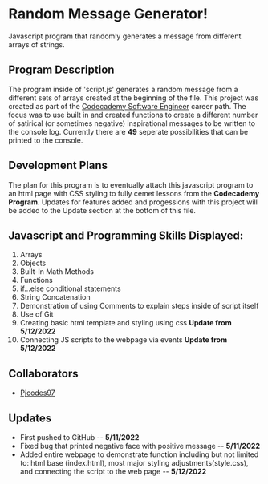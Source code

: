 # Random Message Generator!
Javascript program that randomly generates a message from different arrays of strings.

## Program Description
The program inside of 'script.js' generates a random message from a different sets of arrays created at the beginning of the file. This project was created as part of the [Codecademy Software Engineer](https://www.codecademy.com/learn/paths/full-stack-engineer-career-path) career path. The focus was to use built in and created functions to create a different number of satirical (or sometimes negative) inspirational messages to be written to the console log. Currently there are **49** seperate possibilities that can be printed to the console.

## Development Plans
The plan for this program is to eventually attach this javascript program to an html page with CSS styling to fully cemet lessons from the **Codecademy Program**. Updates for features added and progessions with this project will be added to the Update section at the bottom of this file.

## Javascript and Programming Skills Displayed:
1. Arrays
2. Objects
3. Built-In Math Methods
4. Functions
5. if...else conditional statements
6. String Concatenation
7. Demonstration of using Comments to explain steps inside of script itself
8. Use of Git 
9. Creating basic html template and styling using css **Update from 5/12/2022**
10. Connecting JS scripts to the webpage via events **Update from 5/12/2022**

## Collaborators
* [Pjcodes97](https://github.com/Pjcodes97)

## Updates
* First pushed to GitHub -- **5/11/2022**
* Fixed bug that printed negative face with positive message -- **5/11/2022**
* Added entire webpage to demonstrate function including but not limited to: html base (index.html), most major styling adjustments(style.css), and connecting the script to
  the web page -- **5/12/2022**